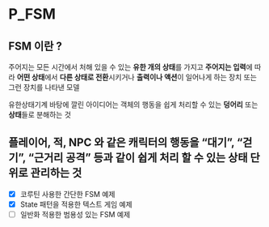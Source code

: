 # P_FSM

## FSM 이란 ?

주어지는 모든 시간에서 처해 있을 수 있는 **유한 개의 상태**를 가지고 **주어지는 입력**에 따라 **어떤 상태**에서 **다른 상태로 전환**시키거나 **출력이나 액션**이 일어나게 하는 장치 또는 그런 장치를 나타낸 모델

유한상태기계 바탕에 깔린 아이디어는 객체의 행동을 쉽게 처리할 수 있는 **덩어리** 또는 **상태**들로 분해하는 것

플레이어, 적, NPC 와 같은 캐릭터의 행동을 “대기”, “걷기”, “근거리 공격” 등과 같이 쉽게 처리 할 수 있는 상태 단위로 관리하는 것
---

- [x]  코루틴 사용한 간단한 FSM 예제
- [x]  State 패턴을 적용한 텍스트 게임 예제
- [ ]  일반화 적용한 범용성 있는 FSM 예제
